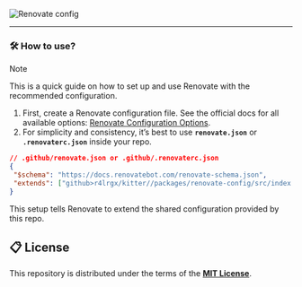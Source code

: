 ![Renovate config](https://github.com/user-attachments/assets/63163cc0-61c7-4fb6-8292-3b82db30dfc7)

---

### 🛠 How to use?

> [!NOTE]
> This is a quick guide on how to set up and use Renovate with the recommended configuration.

1. First, create a Renovate configuration file. See the official docs for all available options: [Renovate Configuration Options](https://docs.renovatebot.com/configuration-options/).
2. For simplicity and consistency, it’s best to use **`renovate.json`** or **`.renovaterc.json`** inside your repo.

```json
// .github/renovate.json or .github/.renovaterc.json
{
 "$schema": "https://docs.renovatebot.com/renovate-schema.json",
 "extends": ["github>r4lrgx/kitter//packages/renovate-config/src/index.json"]
}
```

This setup tells Renovate to extend the shared configuration provided by this repo.

## 📋 License

This repository is distributed under the terms of the **[MIT License](LICENSE.md)**.
